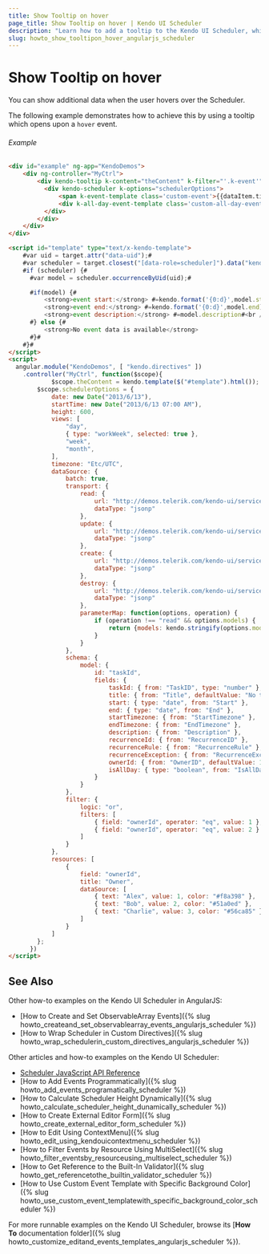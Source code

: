 ```yaml
---
title: Show Тooltip on hover
page_title: Show Тooltip on hover | Kendo UI Scheduler
description: "Learn how to add a tooltip to the Kendo UI Scheduler, which opens on hover."
slug: howto_show_tooltipon_hover_angularjs_scheduler
---
```


# Show Тooltip on hover

You can show additional data when the user hovers over the Scheduler.

The following example demonstrates how to achieve this by using a tooltip which opens upon a `hover` event.

###### Example

```html
<div id="example" ng-app="KendoDemos">
    <div ng-controller="MyCtrl">
        <div kendo-tooltip k-content="theContent" k-filter="'.k-event'" class="k-group">
          <div kendo-scheduler k-options="schedulerOptions">
              <span k-event-template class='custom-event'>{{dataItem.title}}</span>
              <div k-all-day-event-template class='custom-all-day-event'>{{dataItem.title}}</div>
          </div>
        </div>
    </div>
</div>

<script id="template" type="text/x-kendo-template">
    #var uid = target.attr("data-uid");#
    #var scheduler = target.closest("[data-role=scheduler]").data("kendoScheduler");#
    #if (scheduler) {#
      #var model = scheduler.occurrenceByUid(uid);#

      #if(model) {#
          <strong>event start:</strong> #=kendo.format('{0:d}',model.start)#<br />
          <strong>event end:</strong> #=kendo.format('{0:d}',model.end)#<br />
          <strong>event description:</strong> #=model.description#<br />
      #} else {#
          <strong>No event data is available</strong>
      #}#
    #}#
</script>
<script>
  angular.module("KendoDemos", [ "kendo.directives" ])
    .controller("MyCtrl", function($scope){
            $scope.theContent = kendo.template($("#template").html());
        $scope.schedulerOptions = {
            date: new Date("2013/6/13"),
            startTime: new Date("2013/6/13 07:00 AM"),
            height: 600,
            views: [
                "day",
                { type: "workWeek", selected: true },
                "week",
                "month",
            ],
            timezone: "Etc/UTC",
            dataSource: {
                batch: true,
                transport: {
                    read: {
                        url: "http://demos.telerik.com/kendo-ui/service/tasks",
                        dataType: "jsonp"
                    },
                    update: {
                        url: "http://demos.telerik.com/kendo-ui/service/tasks/update",
                        dataType: "jsonp"
                    },
                    create: {
                        url: "http://demos.telerik.com/kendo-ui/service/tasks/create",
                        dataType: "jsonp"
                    },
                    destroy: {
                        url: "http://demos.telerik.com/kendo-ui/service/tasks/destroy",
                        dataType: "jsonp"
                    },
                    parameterMap: function(options, operation) {
                        if (operation !== "read" && options.models) {
                            return {models: kendo.stringify(options.models)};
                        }
                    }
                },
                schema: {
                    model: {
                        id: "taskId",
                        fields: {
                            taskId: { from: "TaskID", type: "number" },
                            title: { from: "Title", defaultValue: "No title", validation: { required: true } },
                            start: { type: "date", from: "Start" },
                            end: { type: "date", from: "End" },
                            startTimezone: { from: "StartTimezone" },
                            endTimezone: { from: "EndTimezone" },
                            description: { from: "Description" },
                            recurrenceId: { from: "RecurrenceID" },
                            recurrenceRule: { from: "RecurrenceRule" },
                            recurrenceException: { from: "RecurrenceException" },
                            ownerId: { from: "OwnerID", defaultValue: 1 },
                            isAllDay: { type: "boolean", from: "IsAllDay" }
                        }
                    }
                },
                filter: {
                    logic: "or",
                    filters: [
                        { field: "ownerId", operator: "eq", value: 1 },
                        { field: "ownerId", operator: "eq", value: 2 }
                    ]
                }
            },
            resources: [
                {
                    field: "ownerId",
                    title: "Owner",
                    dataSource: [
                        { text: "Alex", value: 1, color: "#f8a398" },
                        { text: "Bob", value: 2, color: "#51a0ed" },
                        { text: "Charlie", value: 3, color: "#56ca85" }
                    ]
                }
            ]
        };
      })
</script>
```

## See Also

Other how-to examples on the Kendo UI Scheduler in AngularJS:

* [How to Create and Set ObservableArray Events]({% slug howto_createand_set_observablearray_events_angularjs_scheduler %})
* [How to Wrap Scheduler in Custom Directives]({% slug howto_wrap_schedulerin_custom_directives_angularjs_scheduler %})

Other articles and how-to examples on the Kendo UI Scheduler:

* [Scheduler JavaScript API Reference](/api/javascript/ui/scheduler)
* [How to Add Events Programmatically]({% slug howto_add_events_programatically_scheduler %})
* [How to Calculate Scheduler Height Dynamically]({% slug howto_calculate_scheduler_height_dunamically_scheduler %})
* [How to Create External Editor Form]({% slug howto_create_external_editor_form_scheduler %})
* [How to Edit Using ContextMenu]({% slug howto_edit_using_kendouicontextmenu_scheduler %})
* [How to Filter Events by Resource Using MultiSelect]({% slug howto_filter_eventsby_resourceusing_multiselect_scheduler %})
* [How to Get Reference to the Built-In Validator]({% slug howto_get_referencetothe_builtin_validator_scheduler %})
* [How to Use Custom Event Template with Specific Background Color]({% slug howto_use_custom_event_templatewith_specific_background_color_scheduler %})

For more runnable examples on the Kendo UI Scheduler, browse its [**How To** documentation folder]({% slug howto_customize_editand_events_templates_angularjs_scheduler %}).
